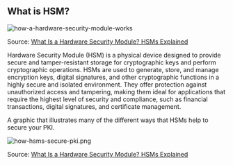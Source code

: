 



## What is HSM?

![how-a-hardware-security-module-works](/img/linux/security/how-a-hardware-security-module-works.png)

Source: [What Is a Hardware Security Module? HSMs Explained](https://www.thesslstore.com/blog/what-is-a-hardware-security-module-hsms-explained/)

Hardware Security Module (HSM) is a physical device designed to provide secure and tamper-resistant storage for cryptographic keys and perform cryptographic operations. HSMs are used to generate, store, and manage encryption keys, digital signatures, and other cryptographic functions in a highly secure and isolated environment. They offer protection against unauthorized access and tampering, making them ideal for applications that require the highest level of security and compliance, such as financial transactions, digital signatures, and certificate management.

A graphic that illustrates many of the different ways that HSMs help to secure your PKI.

![how-hsms-secure-pki.png](/img/linux/security/how-hsms-secure-pki.png)

Source: [What Is a Hardware Security Module? HSMs Explained](https://www.thesslstore.com/blog/what-is-a-hardware-security-module-hsms-explained/)